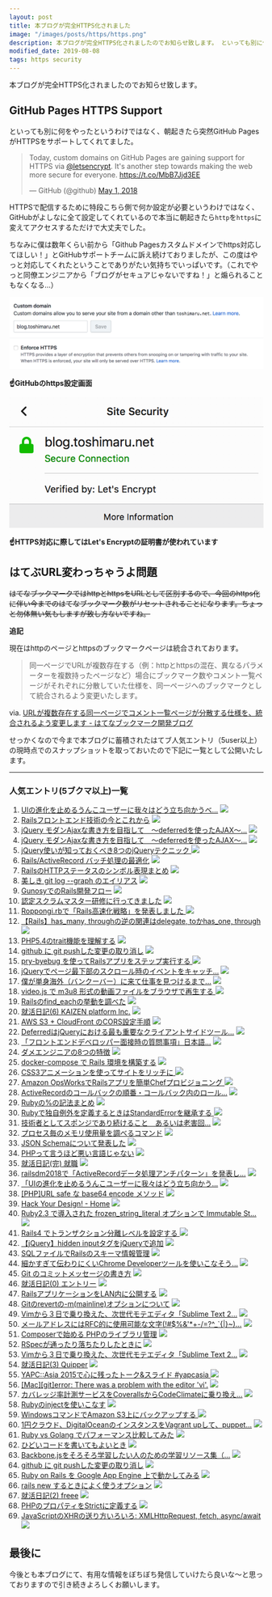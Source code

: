```yaml
---
layout: post
title: 本ブログが完全HTTPS化されました
image: "/images/posts/https/https.png"
description: 本ブログが完全HTTPS化されましたのでお知らせ致します。 といっても別に何をやったというわけではなく、朝起きたら突然GitHub PagesがHTTPSをサポートしてくれてました。 今まで本ブログに蓄積されたはてなブックマーク人気エントリ（5user以上）の現時点でのスナップショットを取っておいたので下記に一覧として公開いたします。
modified_date: 2019-08-08
tags: https security
---
```


本ブログが完全HTTPS化されましたのでお知らせ致します。

## GitHub Pages HTTPS Support

といっても別に何をやったというわけではなく、朝起きたら突然GitHub PagesがHTTPSをサポートしてくれてました。

<blockquote class="twitter-tweet" data-cards="hidden" data-lang="ja"><p lang="en" dir="ltr">Today, custom domains on GitHub Pages are gaining support for HTTPS via <a href="https://twitter.com/letsencrypt?ref_src=twsrc%5Etfw">@letsencrypt</a>. It&#39;s another step towards making the web more secure for everyone. <a href="https://t.co/MbB7Jjd3EE">https://t.co/MbB7Jjd3EE</a></p>&mdash; GitHub (@github) <a href="https://twitter.com/github/status/991366832421523456?ref_src=twsrc%5Etfw">May 1, 2018</a></blockquote>

HTTPSで配信するために特段こちら側で何か設定が必要というわけではなく、GitHubがよしなに全て設定してくれているので本当に朝起きたら`http`を`https`に変えてアクセスするただけで大丈夫でした。

ちなみに僕は数年くらい前から「Github Pagesカスタムドメインでhttps対応してほしい！」とGitHubサポートチームに訴え続けておりましたが、この度はやっと対応してくれたということでありがたい気持ちでいっぱいです。（これでやっと同僚エンジニアから「ブログがセキュアじゃないですね！」と煽られることもなくなる...）

![github config](/images/posts/https/https-github.png)

**:point_up:GitHubのhttps設定画面**

![let's encrypt certification](/images/posts/https/lets-encrypt.png)

**:point_up:HTTPS対応に際してはLet's Encryptの証明書が使われています**

## はてぶURL変わっちゃうよ問題

~~はてなブックマークではhttpとhttpsをURLとして区別するので、今回のhttps化に伴い今までのはてなブックマーク数がリセットされることになります。ちょっと勿体無い気もしますが致し方ないですね。~~

**追記**

現在はhttpのページとhttpsのブックマークページは統合されております。

> 同一ページでURLが複数存在する（例：httpとhttpsの混在、異なるパラメーターを複数持ったページなど）場合にブックマーク数やコメント一覧ページがそれぞれに分散していた仕様を、同一ページへのブックマークとして統合されるよう変更いたします。

via. [URLが複数存在する同一ページでコメント一覧ページが分散する仕様を、統合されるよう変更します - はてなブックマーク開発ブログ](https://bookmark.hatenastaff.com/entry/2019/02/13/105009)

せっかくなので今まで本ブログに蓄積されたはてブ人気エントリ（5user以上）の現時点でのスナップショットを取っておいたので下記に一覧として公開いたします。

---

### 人気エントリ(5ブクマ以上)一覧

1. [UIの進化を止めるうんこユーザーに我々はどう立ち向かうべ...](http://blog.toshimaru.net/cool-ui/) [![](https://b.hatena.ne.jp/entry/image/http://blog.toshimaru.net/cool-ui/)](https://b.hatena.ne.jp/entry/blog.toshimaru.net/cool-ui/)
2. [Railsフロントエンド技術の今とこれから](http://blog.toshimaru.net/rails-frontend/) [![](https://b.hatena.ne.jp/entry/image/http://blog.toshimaru.net/rails-frontend/)](https://b.hatena.ne.jp/entry/blog.toshimaru.net/rails-frontend/)
3. [jQuery モダンAjaxな書き方を目指して　〜deferredを使ったAJAX〜...](http://blog.toshimaru.net/jquery-ajaxdeferredajax) [![](https://b.hatena.ne.jp/entry/image/http://blog.toshimaru.net/jquery-ajaxdeferredajax)](https://b.hatena.ne.jp/entry/blog.toshimaru.net/jquery-ajaxdeferredajax)
4. [jQuery モダンAjaxな書き方を目指して　〜deferredを使ったAJAX〜...](http://blog.toshimaru.net/jquery-ajaxdeferredajax/) [![](https://b.hatena.ne.jp/entry/image/http://blog.toshimaru.net/jquery-ajaxdeferredajax/)](https://b.hatena.ne.jp/entry/blog.toshimaru.net/jquery-ajaxdeferredajax/)
5. [jQuery使いが知っておくべき8つのjQueryテクニック ](http://blog.toshimaru.net/jquery-8-tips/) [![](https://b.hatena.ne.jp/entry/image/http://blog.toshimaru.net/jquery-8-tips/)](https://b.hatena.ne.jp/entry/blog.toshimaru.net/jquery-8-tips/)
6. [Rails/ActiveRecord バッチ処理の最適化](http://blog.toshimaru.net/rails-batch-optimization/) [![](https://b.hatena.ne.jp/entry/image/http://blog.toshimaru.net/rails-batch-optimization/)](https://b.hatena.ne.jp/entry/blog.toshimaru.net/rails-batch-optimization/)
7. [RailsのHTTPステータスのシンボル表現まとめ](http://blog.toshimaru.net/rails-http-status-symbols/) [![](https://b.hatena.ne.jp/entry/image/http://blog.toshimaru.net/rails-http-status-symbols/)](https://b.hatena.ne.jp/entry/blog.toshimaru.net/rails-http-status-symbols/)
8. [美しき git log --graph のエイリアス](http://blog.toshimaru.net/git-log-graph/) [![](https://b.hatena.ne.jp/entry/image/http://blog.toshimaru.net/git-log-graph/)](https://b.hatena.ne.jp/entry/blog.toshimaru.net/git-log-graph/)
9. [GunosyでのRails開発フロー](http://blog.toshimaru.net/gunosy-rails-way/) [![](https://b.hatena.ne.jp/entry/image/http://blog.toshimaru.net/gunosy-rails-way/)](https://b.hatena.ne.jp/entry/blog.toshimaru.net/gunosy-rails-way/)
10. [認定スクラムマスター研修に行ってきました](http://blog.toshimaru.net/scrum-training/) [![](https://b.hatena.ne.jp/entry/image/http://blog.toshimaru.net/scrum-training/)](https://b.hatena.ne.jp/entry/blog.toshimaru.net/scrum-training/)
11. [Roppongi.rbで「Rails高速化戦略」を発表しました ](http://blog.toshimaru.net/roppongirb-speeding-up-rails/) [![](https://b.hatena.ne.jp/entry/image/http://blog.toshimaru.net/roppongirb-speeding-up-rails/)](https://b.hatena.ne.jp/entry/blog.toshimaru.net/roppongirb-speeding-up-rails/)
12. [【Rails】has_many, throughの逆の関連はdelegate, toかhas_one, through](http://blog.toshimaru.net/belongs_to-through/) [![](https://b.hatena.ne.jp/entry/image/http://blog.toshimaru.net/belongs_to-through/)](https://b.hatena.ne.jp/entry/blog.toshimaru.net/belongs_to-through/)
13. [PHP5.4のtrait機能を理解する](http://blog.toshimaru.net/php-trait/) [![](https://b.hatena.ne.jp/entry/image/http://blog.toshimaru.net/php-trait/)](https://b.hatena.ne.jp/entry/blog.toshimaru.net/php-trait/)
14. [github に git pushした変更の取り消し](http://blog.toshimaru.net/git-pushgithub/) [![](https://b.hatena.ne.jp/entry/image/http://blog.toshimaru.net/git-pushgithub/)](https://b.hatena.ne.jp/entry/blog.toshimaru.net/git-pushgithub/)
15. [pry-byebug を使ってRailsアプリをステップ実行する ](http://blog.toshimaru.net/rails-pry-byebug/) [![](https://b.hatena.ne.jp/entry/image/http://blog.toshimaru.net/rails-pry-byebug/)](https://b.hatena.ne.jp/entry/blog.toshimaru.net/rails-pry-byebug/)
16. [jQueryでページ最下部のスクロール時のイベントをキャッチ...](http://blog.toshimaru.net/jquery-bottom-scroll/) [![](https://b.hatena.ne.jp/entry/image/http://blog.toshimaru.net/jquery-bottom-scroll/)](https://b.hatena.ne.jp/entry/blog.toshimaru.net/jquery-bottom-scroll/)
17. [僕が単身海外（バンクーバー）に来て仕事を見つけるまで...](http://blog.toshimaru.net/how-to-find-job-in-Vancouver/) [![](https://b.hatena.ne.jp/entry/image/http://blog.toshimaru.net/how-to-find-job-in-Vancouver/)](https://b.hatena.ne.jp/entry/blog.toshimaru.net/how-to-find-job-in-Vancouver/)
18. [video.js で m3u8 形式の動画ファイルをブラウザで再生する ](http://blog.toshimaru.net/play-m3u8-video-in-browser/) [![](https://b.hatena.ne.jp/entry/image/http://blog.toshimaru.net/play-m3u8-video-in-browser/)](https://b.hatena.ne.jp/entry/blog.toshimaru.net/play-m3u8-video-in-browser/)
19. [Railsのfind_eachの挙動を調べた](http://blog.toshimaru.net/rails-find_each/) [![](https://b.hatena.ne.jp/entry/image/http://blog.toshimaru.net/rails-find_each/)](https://b.hatena.ne.jp/entry/blog.toshimaru.net/rails-find_each/)
20. [就活日記(6) KAIZEN platform Inc.](http://blog.toshimaru.net/job-hunting-6/) [![](https://b.hatena.ne.jp/entry/image/http://blog.toshimaru.net/job-hunting-6/)](https://b.hatena.ne.jp/entry/blog.toshimaru.net/job-hunting-6/)
21. [AWS S3 + CloudFront のCORS設定手順](http://blog.toshimaru.net/s3-cloudfront-cors-setting/) [![](https://b.hatena.ne.jp/entry/image/http://blog.toshimaru.net/s3-cloudfront-cors-setting/)](https://b.hatena.ne.jp/entry/blog.toshimaru.net/s3-cloudfront-cors-setting/)
22. [DeferredはjQueryにおける最も重要なクライアントサイドツール...](http://blog.toshimaru.net/jquerydeferred-is-most-important-client/) [![](https://b.hatena.ne.jp/entry/image/http://blog.toshimaru.net/jquerydeferred-is-most-important-client/)](https://b.hatena.ne.jp/entry/blog.toshimaru.net/jquerydeferred-is-most-important-client/)
23. [「フロントエンドデベロッパー面接時の質問事項」日本語...](http://blog.toshimaru.net/Front-end-Developer-Interview-Questions-Japanese/) [![](https://b.hatena.ne.jp/entry/image/http://blog.toshimaru.net/Front-end-Developer-Interview-Questions-Japanese/)](https://b.hatena.ne.jp/entry/blog.toshimaru.net/Front-end-Developer-Interview-Questions-Japanese/)
24. [ダメエンジニアの8つの特徴](http://blog.toshimaru.net/8/) [![](https://b.hatena.ne.jp/entry/image/http://blog.toshimaru.net/8/)](https://b.hatena.ne.jp/entry/blog.toshimaru.net/8/)
25. [docker-compose で Rails 環境を構築する](http://blog.toshimaru.net/docker-compose-rails/) [![](https://b.hatena.ne.jp/entry/image/http://blog.toshimaru.net/docker-compose-rails/)](https://b.hatena.ne.jp/entry/blog.toshimaru.net/docker-compose-rails/)
26. [CSS3アニメーションを使ってサイトをリッチに ](http://blog.toshimaru.net/css-animation/) [![](https://b.hatena.ne.jp/entry/image/http://blog.toshimaru.net/css-animation/)](https://b.hatena.ne.jp/entry/blog.toshimaru.net/css-animation/)
27. [Amazon OpsWorksでRailsアプリを簡単Chefプロビジョニング ](http://blog.toshimaru.net/opsworks-rails/) [![](https://b.hatena.ne.jp/entry/image/http://blog.toshimaru.net/opsworks-rails/)](https://b.hatena.ne.jp/entry/blog.toshimaru.net/opsworks-rails/)
28. [ActiveRecordのコールバックの順番・コールバック内のロール...](http://blog.toshimaru.net/active-record-callbacks/) [![](https://b.hatena.ne.jp/entry/image/http://blog.toshimaru.net/active-record-callbacks/)](https://b.hatena.ne.jp/entry/blog.toshimaru.net/active-record-callbacks/)
29. [Rubyの%の記法まとめ](http://blog.toshimaru.net/ruby-percent-notation/) [![](https://b.hatena.ne.jp/entry/image/http://blog.toshimaru.net/ruby-percent-notation/)](https://b.hatena.ne.jp/entry/blog.toshimaru.net/ruby-percent-notation/)
30. [Rubyで独自例外を定義するときはStandardErrorを継承する ](http://blog.toshimaru.net/ruby-standard-error/) [![](https://b.hatena.ne.jp/entry/image/http://blog.toshimaru.net/ruby-standard-error/)](https://b.hatena.ne.jp/entry/blog.toshimaru.net/ruby-standard-error/)
31. [技術者としてスポンジであり続けること　あるいは老害回...](http://blog.toshimaru.net/like-a-sponge-as-an-engineer/) [![](https://b.hatena.ne.jp/entry/image/http://blog.toshimaru.net/like-a-sponge-as-an-engineer/)](https://b.hatena.ne.jp/entry/blog.toshimaru.net/like-a-sponge-as-an-engineer/)
32. [プロセス毎のメモリ使用量を調べるコマンド](http://blog.toshimaru.net/linux/) [![](https://b.hatena.ne.jp/entry/image/http://blog.toshimaru.net/linux/)](https://b.hatena.ne.jp/entry/blog.toshimaru.net/linux/)
33. [JSON Schemaについて発表した](http://blog.toshimaru.net/json-schema-collaboration/) [![](https://b.hatena.ne.jp/entry/image/http://blog.toshimaru.net/json-schema-collaboration/)](https://b.hatena.ne.jp/entry/blog.toshimaru.net/json-schema-collaboration/)
34. [PHPって言うほど悪い言語じゃない](http://blog.toshimaru.net/php-is-not-bad-language/) [![](https://b.hatena.ne.jp/entry/image/http://blog.toshimaru.net/php-is-not-bad-language/)](https://b.hatena.ne.jp/entry/blog.toshimaru.net/php-is-not-bad-language/)
35. [就活日記(完) 就職](http://blog.toshimaru.net/job-hunting-fin/) [![](https://b.hatena.ne.jp/entry/image/http://blog.toshimaru.net/job-hunting-fin/)](https://b.hatena.ne.jp/entry/blog.toshimaru.net/job-hunting-fin/)
36. [railsdm2018で「ActiveRecordデータ処理アンチパターン」を発表し...](http://blog.toshimaru.net/rdm2018-active-record-anti-patterns/) [![](https://b.hatena.ne.jp/entry/image/http://blog.toshimaru.net/rdm2018-active-record-anti-patterns/)](https://b.hatena.ne.jp/entry/blog.toshimaru.net/rdm2018-active-record-anti-patterns/)
37. [「UIの進化を止めるうんこユーザーに我々はどう立ち向かう...](http://blog.toshimaru.net/cool-ui-after/) [![](https://b.hatena.ne.jp/entry/image/http://blog.toshimaru.net/cool-ui-after/)](https://b.hatena.ne.jp/entry/blog.toshimaru.net/cool-ui-after/)
38. [[PHP]URL safe な base64 encode メソッド](http://blog.toshimaru.net/phpurl-safe-base64-encode/) [![](https://b.hatena.ne.jp/entry/image/http://blog.toshimaru.net/phpurl-safe-base64-encode/)](https://b.hatena.ne.jp/entry/blog.toshimaru.net/phpurl-safe-base64-encode/)
39. [Hack Your Design! - Home](http://blog.toshimaru.net/) [![](https://b.hatena.ne.jp/entry/image/http://blog.toshimaru.net/)](https://b.hatena.ne.jp/entry/blog.toshimaru.net/)
40. [Ruby2.3 で導入された frozen_string_literal オプションで Immutable St...](http://blog.toshimaru.net/ruby-immutable-string/) [![](https://b.hatena.ne.jp/entry/image/http://blog.toshimaru.net/ruby-immutable-string/)](https://b.hatena.ne.jp/entry/blog.toshimaru.net/ruby-immutable-string/)
41. [Rails4 でトランザクション分離レベルを設定する ](http://blog.toshimaru.net/rails-4-transaction-isolation/) [![](https://b.hatena.ne.jp/entry/image/http://blog.toshimaru.net/rails-4-transaction-isolation/)](https://b.hatena.ne.jp/entry/blog.toshimaru.net/rails-4-transaction-isolation/)
42. [【jQuery】hidden inputタグをjQueryで追加](http://blog.toshimaru.net/jqueryhidden-inputjquery/) [![](https://b.hatena.ne.jp/entry/image/http://blog.toshimaru.net/jqueryhidden-inputjquery/)](https://b.hatena.ne.jp/entry/blog.toshimaru.net/jqueryhidden-inputjquery/)
43. [SQLファイルでRailsのスキーマ情報管理](http://blog.toshimaru.net/manage-schema-with-sql-in-rails/) [![](https://b.hatena.ne.jp/entry/image/http://blog.toshimaru.net/manage-schema-with-sql-in-rails/)](https://b.hatena.ne.jp/entry/blog.toshimaru.net/manage-schema-with-sql-in-rails/)
44. [細かすぎて伝わりにくいChrome Developerツールを使いこなそう...](http://blog.toshimaru.net/chrome-dev-tool/) [![](https://b.hatena.ne.jp/entry/image/http://blog.toshimaru.net/chrome-dev-tool/)](https://b.hatena.ne.jp/entry/blog.toshimaru.net/chrome-dev-tool/)
45. [Git のコミットメッセージの書き方](http://blog.toshimaru.net/git-29764/) [![](https://b.hatena.ne.jp/entry/image/http://blog.toshimaru.net/git-29764/)](https://b.hatena.ne.jp/entry/blog.toshimaru.net/git-29764/)
46. [就活日記(0) エントリー](http://blog.toshimaru.net/job-hunting-0/) [![](https://b.hatena.ne.jp/entry/image/http://blog.toshimaru.net/job-hunting-0/)](https://b.hatena.ne.jp/entry/blog.toshimaru.net/job-hunting-0/)
47. [RailsアプリケーションをLAN内に公開する](http://blog.toshimaru.net/publish-rails-app-in-lan/) [![](https://b.hatena.ne.jp/entry/image/http://blog.toshimaru.net/publish-rails-app-in-lan/)](https://b.hatena.ne.jp/entry/blog.toshimaru.net/publish-rails-app-in-lan/)
48. [Gitのrevertの-m(mainline)オプションについて](http://blog.toshimaru.net/git-revert-mainline/) [![](https://b.hatena.ne.jp/entry/image/http://blog.toshimaru.net/git-revert-mainline/)](https://b.hatena.ne.jp/entry/blog.toshimaru.net/git-revert-mainline/)
49. [Vimから３日で乗り換えた、次世代モテエディタ「Sublime Text 2...](http://blog.toshimaru.net/vimsublime-text-2) [![](https://b.hatena.ne.jp/entry/image/http://blog.toshimaru.net/vimsublime-text-2)](https://b.hatena.ne.jp/entry/blog.toshimaru.net/vimsublime-text-2)
50. [メールアドレスにはRFC的に使用可能な文字(!#$%&'*+-/=?^_`{\|}~)...](http://blog.toshimaru.net/rfc/) [![](https://b.hatena.ne.jp/entry/image/http://blog.toshimaru.net/rfc/)](https://b.hatena.ne.jp/entry/blog.toshimaru.net/rfc/)
51. [Composerで始める PHPのライブラリ管理](http://blog.toshimaru.net/how-to-use-composer-autoload/) [![](https://b.hatena.ne.jp/entry/image/http://blog.toshimaru.net/how-to-use-composer-autoload/)](https://b.hatena.ne.jp/entry/blog.toshimaru.net/how-to-use-composer-autoload/)
52. [RSpecが通ったり落ちたりしたときに](http://blog.toshimaru.net/rspec-occasional-fail/) [![](https://b.hatena.ne.jp/entry/image/http://blog.toshimaru.net/rspec-occasional-fail/)](https://b.hatena.ne.jp/entry/blog.toshimaru.net/rspec-occasional-fail/)
53. [Vimから３日で乗り換えた、次世代モテエディタ「Sublime Text 2...](http://blog.toshimaru.net/vimsublime-text-2/) [![](https://b.hatena.ne.jp/entry/image/http://blog.toshimaru.net/vimsublime-text-2/)](https://b.hatena.ne.jp/entry/blog.toshimaru.net/vimsublime-text-2/)
54. [就活日記(3) Quipper](http://blog.toshimaru.net/job-hunting-3/) [![](https://b.hatena.ne.jp/entry/image/http://blog.toshimaru.net/job-hunting-3/)](https://b.hatena.ne.jp/entry/blog.toshimaru.net/job-hunting-3/)
55. [YAPC::Asia 2015で心に残ったトーク&スライド #yapcasia ](http://blog.toshimaru.net/yapc-2015/) [![](https://b.hatena.ne.jp/entry/image/http://blog.toshimaru.net/yapc-2015/)](https://b.hatena.ne.jp/entry/blog.toshimaru.net/yapc-2015/)
56. [[Mac][git]error: There was a problem with the editor 'vi'.](http://blog.toshimaru.net/macgiterror-there-was-a-problem-with-the-edit/) [![](https://b.hatena.ne.jp/entry/image/http://blog.toshimaru.net/macgiterror-there-was-a-problem-with-the-edit/)](https://b.hatena.ne.jp/entry/blog.toshimaru.net/macgiterror-there-was-a-problem-with-the-edit/)
57. [カバレッジ率計測サービスをCoverallsからCodeClimateに乗り換え...](http://blog.toshimaru.net/coverage-with-codeclimate/) [![](https://b.hatena.ne.jp/entry/image/http://blog.toshimaru.net/coverage-with-codeclimate/)](https://b.hatena.ne.jp/entry/blog.toshimaru.net/coverage-with-codeclimate/)
58. [Rubyのinjectを使いこなす](http://blog.toshimaru.net/ruby-inject/) [![](https://b.hatena.ne.jp/entry/image/http://blog.toshimaru.net/ruby-inject/)](https://b.hatena.ne.jp/entry/blog.toshimaru.net/ruby-inject/)
59. [WindowsコマンドでAmazon S3上にバックアップする ](http://blog.toshimaru.net/windows-s3-sync/) [![](https://b.hatena.ne.jp/entry/image/http://blog.toshimaru.net/windows-s3-sync/)](https://b.hatena.ne.jp/entry/blog.toshimaru.net/windows-s3-sync/)
60. [1円クラウド、DigitalOceanのインスタンスをVagrant upして、puppet...](http://blog.toshimaru.net/digital-ocean-vagrant-puppet/) [![](https://b.hatena.ne.jp/entry/image/http://blog.toshimaru.net/digital-ocean-vagrant-puppet/)](https://b.hatena.ne.jp/entry/blog.toshimaru.net/digital-ocean-vagrant-puppet/)
61. [Ruby vs Golang でパフォーマンス比較してみた](http://blog.toshimaru.net/ruby-vs-go/) [![](https://b.hatena.ne.jp/entry/image/http://blog.toshimaru.net/ruby-vs-go/)](https://b.hatena.ne.jp/entry/blog.toshimaru.net/ruby-vs-go/)
62. [ひどいコードを書いてもよいとき](http://blog.toshimaru.net/why-you-should-write-shitty-code/) [![](https://b.hatena.ne.jp/entry/image/http://blog.toshimaru.net/why-you-should-write-shitty-code/)](https://b.hatena.ne.jp/entry/blog.toshimaru.net/why-you-should-write-shitty-code/)
63. [Backbone.jsをそろそろ学習したい人のための学習リソース集（...](http://blog.toshimaru.net/backbone-learn/) [![](https://b.hatena.ne.jp/entry/image/http://blog.toshimaru.net/backbone-learn/)](https://b.hatena.ne.jp/entry/blog.toshimaru.net/backbone-learn/)
64. [github に git pushした変更の取り消し](http://blog.toshimaru.net/git-pushgithub) [![](https://b.hatena.ne.jp/entry/image/http://blog.toshimaru.net/git-pushgithub)](https://b.hatena.ne.jp/entry/blog.toshimaru.net/git-pushgithub)
65. [Ruby on Rails を Google App Engine 上で動かしてみる](http://blog.toshimaru.net/ruby-on-google-app-engine/) [![](https://b.hatena.ne.jp/entry/image/http://blog.toshimaru.net/ruby-on-google-app-engine/)](https://b.hatena.ne.jp/entry/blog.toshimaru.net/ruby-on-google-app-engine/)
66. [rails new するときによく使うオプション](http://blog.toshimaru.net/rails-new-options/) [![](https://b.hatena.ne.jp/entry/image/http://blog.toshimaru.net/rails-new-options/)](https://b.hatena.ne.jp/entry/blog.toshimaru.net/rails-new-options/)
67. [就活日記(2) freee](http://blog.toshimaru.net/job-hunting-2/) [![](https://b.hatena.ne.jp/entry/image/http://blog.toshimaru.net/job-hunting-2/)](https://b.hatena.ne.jp/entry/blog.toshimaru.net/job-hunting-2/)
68. [PHPのプロパティをStrictに定義する](http://blog.toshimaru.net/php-force-property/) [![](https://b.hatena.ne.jp/entry/image/http://blog.toshimaru.net/php-force-property/)](https://b.hatena.ne.jp/entry/blog.toshimaru.net/php-force-property/)
69. [JavaScriptのXHRの送り方いろいろ: XMLHttpRequest, fetch, async/await ](http://blog.toshimaru.net/new-xhr-fetch-asyncawait/) [![](https://b.hatena.ne.jp/entry/image/http://blog.toshimaru.net/new-xhr-fetch-asyncawait/)](https://b.hatena.ne.jp/entry/blog.toshimaru.net/new-xhr-fetch-asyncawait/)

## 最後に

今後とも本ブログにて、有用な情報をぼちぼち発信していけたら良いな〜と思っておりますので引き続きよろしくお願いします。
